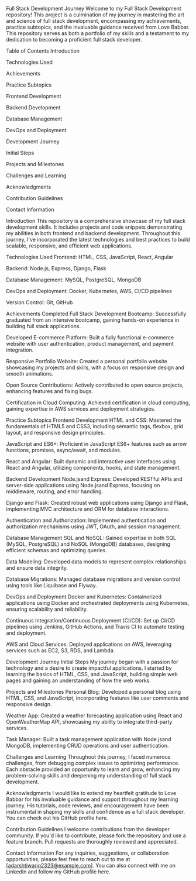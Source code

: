 Full Stack Development Journey
Welcome to my Full Stack Development repository! This project is a culmination of my journey in mastering the art and science of full stack development, encompassing my achievements, practice subtopics, and the invaluable guidance received from Love Babbar. This repository serves as both a portfolio of my skills and a testament to my dedication to becoming a proficient full stack developer.

Table of Contents
Introduction

Technologies Used

Achievements

Practice Subtopics

Frontend Development

Backend Development

Database Management

DevOps and Deployment

Development Journey

Initial Steps

Projects and Milestones

Challenges and Learning

Acknowledgments

Contribution Guidelines

Contact Information

Introduction
This repository is a comprehensive showcase of my full stack development skills. It includes projects and code snippets demonstrating my abilities in both frontend and backend development. Throughout this journey, I've incorporated the latest technologies and best practices to build scalable, responsive, and efficient web applications.

Technologies Used
Frontend: HTML, CSS, JavaScript, React, Angular

Backend: Node.js, Express, Django, Flask

Database Management: MySQL, PostgreSQL, MongoDB

DevOps and Deployment: Docker, Kubernetes, AWS, CI/CD pipelines

Version Control: Git, GitHub

Achievements
Completed Full Stack Development Bootcamp: Successfully graduated from an intensive bootcamp, gaining hands-on experience in building full stack applications.

Developed E-commerce Platform: Built a fully functional e-commerce website with user authentication, product management, and payment integration.

Responsive Portfolio Website: Created a personal portfolio website showcasing my projects and skills, with a focus on responsive design and smooth animations.

Open Source Contributions: Actively contributed to open source projects, enhancing features and fixing bugs.

Certification in Cloud Computing: Achieved certification in cloud computing, gaining expertise in AWS services and deployment strategies.

Practice Subtopics
Frontend Development
HTML and CSS: Mastered the fundamentals of HTML5 and CSS3, including semantic tags, flexbox, grid layout, and responsive design principles.

JavaScript and ES6+: Proficient in JavaScript ES6+ features such as arrow functions, promises, async/await, and modules.

React and Angular: Built dynamic and interactive user interfaces using React and Angular, utilizing components, hooks, and state management.

Backend Development
Node.jsand Express: Developed RESTful APIs and server-side applications using Node.jsand Express, focusing on middleware, routing, and error handling.

Django and Flask: Created robust web applications using Django and Flask, implementing MVC architecture and ORM for database interactions.

Authentication and Authorization: Implemented authentication and authorization mechanisms using JWT, OAuth, and session management.

Database Management
SQL and NoSQL: Gained expertise in both SQL (MySQL, PostgreSQL) and NoSQL (MongoDB) databases, designing efficient schemas and optimizing queries.

Data Modeling: Developed data models to represent complex relationships and ensure data integrity.

Database Migrations: Managed database migrations and version control using tools like Liquibase and Flyway.

DevOps and Deployment
Docker and Kubernetes: Containerized applications using Docker and orchestrated deployments using Kubernetes, ensuring scalability and reliability.

Continuous Integration/Continuous Deployment (CI/CD): Set up CI/CD pipelines using Jenkins, GitHub Actions, and Travis CI to automate testing and deployment.

AWS and Cloud Services: Deployed applications on AWS, leveraging services such as EC2, S3, RDS, and Lambda.

Development Journey
Initial Steps
My journey began with a passion for technology and a desire to create impactful applications. I started by learning the basics of HTML, CSS, and JavaScript, building simple web pages and gaining an understanding of how the web works.

Projects and Milestones
Personal Blog: Developed a personal blog using HTML, CSS, and JavaScript, incorporating features like user comments and responsive design.

Weather App: Created a weather forecasting application using React and OpenWeatherMap API, showcasing my ability to integrate third-party services.

Task Manager: Built a task management application with Node.jsand MongoDB, implementing CRUD operations and user authentication.

Challenges and Learning
Throughout this journey, I faced numerous challenges, from debugging complex issues to optimizing performance. Each obstacle provided an opportunity to learn and grow, enhancing my problem-solving skills and deepening my understanding of full stack development.

Acknowledgments
I would like to extend my heartfelt gratitude to Love Babbar for his invaluable guidance and support throughout my learning journey. His tutorials, code reviews, and encouragement have been instrumental in shaping my skills and confidence as a full stack developer. You can check out his GitHub profile here.

Contribution Guidelines
I welcome contributions from the developer community. If you'd like to contribute, please fork the repository and use a feature branch. Pull requests are thoroughly reviewed and appreciated.

Contact Information
For any inquiries, suggestions, or collaboration opportunities, please feel free to reach out to me at [adarshtiwariq2323@example.com]. You can also connect with me on LinkedIn and follow my GitHub profile here.
